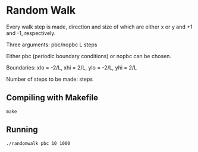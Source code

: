 # Random Walk

Every walk step is made, direction and size of which are either x or y and +1 and -1, respectively.

Three arguments: pbc/nopbc L steps

Either pbc (periodic boundary conditions) or nopbc can be chosen.

Boundaries: xlo = -2/L, xhi = 2/L, ylo = -2/L, yhi = 2/L

Number of steps to be made: steps


## Compiling with Makefile
```
make
```

## Running
```
./randomwalk pbc 10 1000
```

